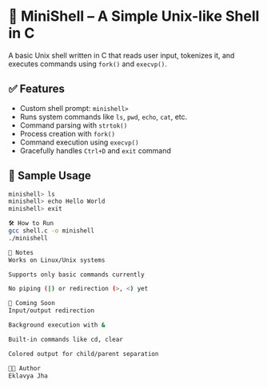 # 🐚 MiniShell – A Simple Unix-like Shell in C

A basic Unix shell written in C that reads user input, tokenizes it, and executes commands using `fork()` and `execvp()`.

## ✅ Features

- Custom shell prompt: `minishell>`
- Runs system commands like `ls`, `pwd`, `echo`, `cat`, etc.
- Command parsing with `strtok()`
- Process creation with `fork()`
- Command execution using `execvp()`
- Gracefully handles `Ctrl+D` and `exit` command

## 🧪 Sample Usage

```bash
minishell> ls
minishell> echo Hello World
minishell> exit

🛠 How to Run
gcc shell.c -o minishell
./minishell

📌 Notes
Works on Linux/Unix systems

Supports only basic commands currently

No piping (|) or redirection (>, <) yet

🚧 Coming Soon
Input/output redirection

Background execution with &

Built-in commands like cd, clear

Colored output for child/parent separation

👩‍💻 Author
Eklavya Jha
